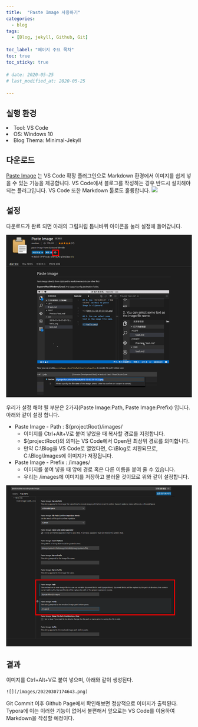 ```yaml
---
title:  "Paste Image 사용하기"
categories:
  - blog
tags:
  - [Blog, jekyll, Github, Git]

toc_label: "페이지 주요 목차"
toc: true
toc_sticky: true
 
# date: 2020-05-25
# last_modified_at: 2020-05-25

---
```

## 실행 환경
<div class="notice--info">
  <li>Tool: VS Code</li>
  <li>OS: Windows 10</li>
  <li>Blog Thema: Minimal-Jekyll</li>
</div>

## 다운로드 
[Paste Image](https://marketplace.visualstudio.com/items?itemName=mushan.vscode-paste-image)
는 VS Code 확장 플러그인으로 Markdown 환경에서 이미지를 쉽게 넣을 수 있는 기능을 제공합니다. VS Code에서 블로그를 작성하는 경우 반드시 설치해야 되는 플러그입니다. VS Code 또한 Markdown 툴로도 훌륭합니다.
![](/images/20220307173232.png)


## 설정

다운로드가 완료 되면 아래의 그림처럼 톱니바퀴 아이콘을 눌러 설정에 들어갑니다.

![](/images/20220307173340.png)


우리가 설정 해야 될 부분은 2가지(Paste Image:Path, Paste Image:Prefix) 입니다.  
아래와 같이 설정 합니다.  
- Paste Image - Path : ${projectRoot}/images/
  - 이미지를 Ctrl+Alt+V로 붙여 넣었을 때 복사할 경로를 지정합니다.
  - ${projectRoot}의 의미는 VS Code에서 Open된 최상위 경로를 의미합니다.
  - 만약 C:\Blog을 VS Code로 열었다면, C:\Blog로 치환되므로, C:\Blog\Images에 이미지가 저장됩니다.
- Paste Image - Prefix : /images/
  - 이미지를 붙여 넣을 때 앞에 경로 혹은 다른 이름을 붙여 줄 수 있습니다.
  - 우리는 /images에 이미지를 저장하고 불러올 것이므로 위와 같이 설정합니다.


![](/images/20220307174643.png)


## 결과  

이미지를 Ctrl+Alt+V로 붙여 넣으며, 아래와 같이 생성된다.
```
![](/images/20220307174643.png)
```

Git Commit 이후 Github Page에서 확인해보면 정상적으로 이미지가 출력된다.
Typora에 이는 이러한 기능이 없어서 불편해서 앞으로는 VS Code를 이용하여 Markdown을 작성할 예정이다.